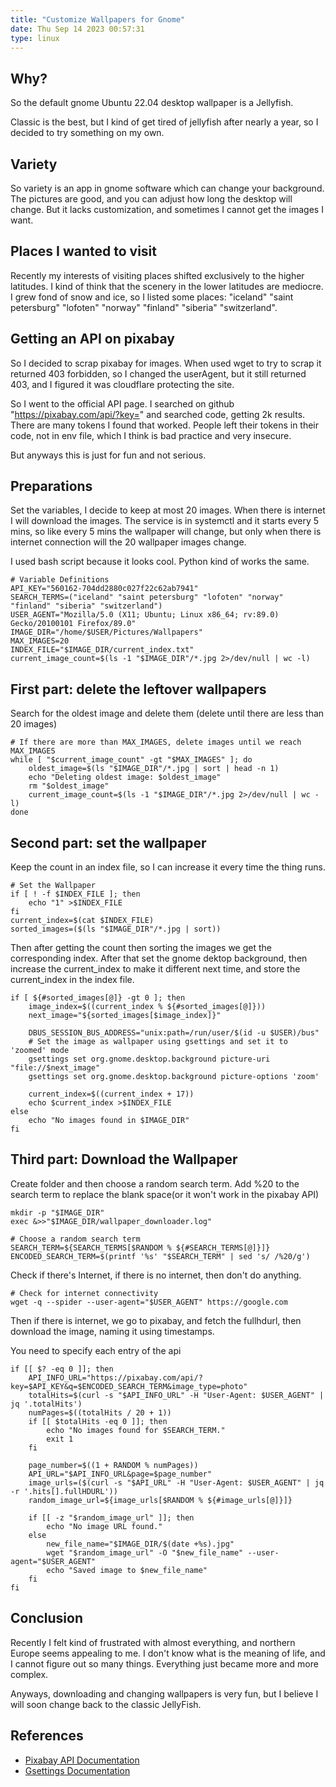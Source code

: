 ```yaml
---
title: "Customize Wallpapers for Gnome"
date: Thu Sep 14 2023 00:57:31
type: linux
---
```


## Why?

So the default gnome Ubuntu 22.04 desktop wallpaper is a Jellyfish.

Classic is the best, but I kind of get tired of jellyfish after nearly a
year, so I decided to try something on my own.

## Variety

So variety is an app in gnome software which can change your background.
The pictures are good, and you can adjust how long the desktop will
change. But it lacks customization, and sometimes I cannot get the
images I want.

## Places I wanted to visit

Recently my interests of visiting places shifted exclusively to the
higher latitudes. I kind of think that the scenery in the lower
latitudes are mediocre. I grew fond of snow and ice, so I listed some
places: \"iceland\" \"saint petersburg\" \"lofoten\" \"norway\"
\"finland\" \"siberia\" \"switzerland\".

## Getting an API on pixabay

So I decided to scrap pixabay for images. When used wget to try to scrap
it returned 403 forbidden, so I changed the userAgent, but it still
returned 403, and I figured it was cloudflare protecting the site.

So I went to the official API page. I searched on github
\"<https://pixabay.com/api/?key=>\" and searched code, getting 2k
results. There are many tokens I found that worked. People left their
tokens in their code, not in env file, which I think is bad practice and
very insecure.

But anyways this is just for fun and not serious.

## Preparations

Set the variables, I decide to keep at most 20 images. When there is
internet I will download the images. The service is in systemctl and it
starts every 5 mins, so like every 5 mins the wallpaper will change, but
only when there is internet connection will the 20 wallpaper images
change.

I used bash script because it looks cool. Python kind of works the same.

```
# Variable Definitions
API_KEY="560162-704dd2880c027f22c62ab7941"
SEARCH_TERMS=("iceland" "saint petersburg" "lofoten" "norway" "finland" "siberia" "switzerland")
USER_AGENT="Mozilla/5.0 (X11; Ubuntu; Linux x86_64; rv:89.0) Gecko/20100101 Firefox/89.0"
IMAGE_DIR="/home/$USER/Pictures/Wallpapers"
MAX_IMAGES=20
INDEX_FILE="$IMAGE_DIR/current_index.txt"
current_image_count=$(ls -1 "$IMAGE_DIR"/*.jpg 2>/dev/null | wc -l)
```

## First part: delete the leftover wallpapers

Search for the oldest image and delete them (delete until there are less
than 20 images)

    # If there are more than MAX_IMAGES, delete images until we reach MAX_IMAGES
    while [ "$current_image_count" -gt "$MAX_IMAGES" ]; do
        oldest_image=$(ls "$IMAGE_DIR"/*.jpg | sort | head -n 1)
        echo "Deleting oldest image: $oldest_image"
        rm "$oldest_image"
        current_image_count=$(ls -1 "$IMAGE_DIR"/*.jpg 2>/dev/null | wc -l)
    done

## Second part: set the wallpaper

Keep the count in an index file, so I can increase it every time the
thing runs.

    # Set the Wallpaper
    if [ ! -f $INDEX_FILE ]; then
        echo "1" >$INDEX_FILE
    fi
    current_index=$(cat $INDEX_FILE)
    sorted_images=($(ls "$IMAGE_DIR"/*.jpg | sort))

Then after getting the count then sorting the images we get the
corresponding index. After that set the gnome dektop background, then
increase the current_index to make it different next time, and store the
current_index in the index file.

    if [ ${#sorted_images[@]} -gt 0 ]; then
        image_index=$((current_index % ${#sorted_images[@]}))
        next_image="${sorted_images[$image_index]}"

        DBUS_SESSION_BUS_ADDRESS="unix:path=/run/user/$(id -u $USER)/bus"
        # Set the image as wallpaper using gsettings and set it to 'zoomed' mode
        gsettings set org.gnome.desktop.background picture-uri "file://$next_image"
        gsettings set org.gnome.desktop.background picture-options 'zoom'

        current_index=$((current_index + 17))
        echo $current_index >$INDEX_FILE
    else
        echo "No images found in $IMAGE_DIR"
    fi

## Third part: Download the Wallpaper

Create folder and then choose a random search term. Add %20 to the
search term to replace the blank space(or it won\'t work in the pixabay
API)

    mkdir -p "$IMAGE_DIR"
    exec &>>"$IMAGE_DIR/wallpaper_downloader.log"

    # Choose a random search term
    SEARCH_TERM=${SEARCH_TERMS[$RANDOM % ${#SEARCH_TERMS[@]}]}
    ENCODED_SEARCH_TERM=$(printf '%s' "$SEARCH_TERM" | sed 's/ /%20/g')

Check if there\'s Internet, if there is no internet, then don\'t do
anything.

    # Check for internet connectivity
    wget -q --spider --user-agent="$USER_AGENT" https://google.com

Then if there is internet, we go to pixabay, and fetch the fullhdurl,
then download the image, naming it using timestamps.

You need to specify each entry of the api

```
if [[ $? -eq 0 ]]; then
    API_INFO_URL="https://pixabay.com/api/?key=$API_KEY&q=$ENCODED_SEARCH_TERM&image_type=photo"
    totalHits=$(curl -s "$API_INFO_URL" -H "User-Agent: $USER_AGENT" | jq '.totalHits')
    numPages=$((totalHits / 20 + 1))
    if [[ $totalHits -eq 0 ]]; then
        echo "No images found for $SEARCH_TERM."
        exit 1
    fi

    page_number=$((1 + RANDOM % numPages))
    API_URL="$API_INFO_URL&page=$page_number"
    image_urls=($(curl -s "$API_URL" -H "User-Agent: $USER_AGENT" | jq -r '.hits[].fullHDURL'))
    random_image_url=${image_urls[$RANDOM % ${#image_urls[@]}]}

    if [[ -z "$random_image_url" ]]; then
        echo "No image URL found."
    else
        new_file_name="$IMAGE_DIR/$(date +%s).jpg"
        wget "$random_image_url" -O "$new_file_name" --user-agent="$USER_AGENT"
        echo "Saved image to $new_file_name"
    fi
fi
```

## Conclusion

Recently I felt kind of frustrated with almost everything, and northern
Europe seems appealing to me. I don\'t know what is the meaning of life,
and I cannot figure out so many things. Everything just became more and
more complex.

Anyways, downloading and changing wallpapers is very fun, but I believe
I will soon change back to the classic JellyFish.

## References

- [Pixabay API Documentation](https://pixabay.com/api/docs/)
- [Gsettings Documentation](https://developer.gnome.org/gio/stable/gsettings-tool.html)
